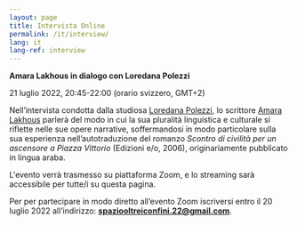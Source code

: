 ```yaml
---
layout: page
title: Intervista Online
permalink: /it/interview/
lang: it
lang-ref: interview
---
```


**Amara Lakhous in dialogo con Loredana Polezzi** 

21 luglio 2022, 20:45-22:00 (orario svizzero, GMT+2)

Nell’intervista condotta dalla studiosa [Loredana Polezzi](https://www.spaceafterborders.com/it/relatrici-tori/Loredana-Polezzi), lo scrittore [Amara Lakhous](https://www.spaceafterborders.com/it/relatrici-tori/Amara-Lakhous) parlerà del modo in cui la sua pluralità linguistica e culturale si riflette nelle sue opere narrative, soffermandosi in modo particolare sulla sua esperienza nell’autotraduzione del romanzo _Scontro di civilità per un ascensore a Piazza Vittorio_ (Edizioni e/o, 2006), originariamente pubblicato in lingua araba.
 
L'evento verrà trasmesso su piattaforma Zoom, e lo streaming sarà accessibile per tutte/i su questa pagina. 

Per per partecipare in modo diretto all’evento Zoom iscriversi entro il 20 luglio 2022 all’indirizzo: **spaziooltreiconfini.22@gmail.com**.

